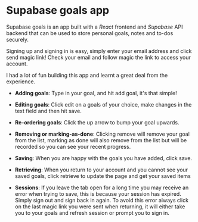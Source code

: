 # Supabase goals app

Supabase goals is an app built with a _React_ frontend and _Supabase_ API backend that can be used to store personal goals, notes and to-dos securely.

Signing up and signing in is easy, simply enter your email address and click send magic link!
Check your email and follow magic the link to access your account.

I had a lot of fun building this app and learnt a great deal from the experience.

- **Adding goals**: Type in your goal, and hit add goal, it's that simple!

- **Editing goals**: Click edit on a goals of your choice, make changes in the text field and then hit save.

- **Re-ordering goals**: Click the up arrow to bump your goal upwards.

- **Removing or marking-as-done**: Clicking remove will remove your goal from the list, marking as done will also remove from the list but will be recorded so you can see your recent progress.

- **Saving**: When you are happy with the goals you have added, click save.

- **Retrieving**: When you return to your account and you cannot see your saved goals, click retrieve to update the page and get your saved items

- **Sessions**: If you leave the tab open for a long time you may receive an error when trying to save, this is because your session has expired. Simply sign out and sign back in again. To avoid this error always click on the last magic link you were sent when returning, it will either take you to your goals and refresh session or prompt you to sign in.
